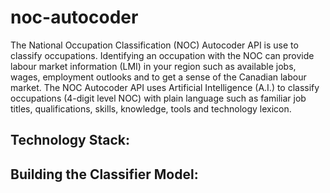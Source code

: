 # noc-autocoder
The National Occupation Classification (NOC) Autocoder API is use to classify occupations. Identifying an occupation with the NOC can provide labour market information (LMI) in your region such as available jobs, wages, employment outlooks and to get a sense of the Canadian labour market. The NOC Autocoder API uses Artificial Intelligence (A.I.) to classify occupations (4-digit level NOC) with plain language such as familiar job titles, qualifications, skills, knowledge, tools and technology lexicon.

## Technology Stack:

## Building the Classifier Model:
